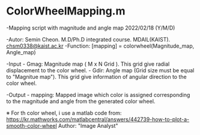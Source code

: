# ColorWheelMapping.m
-Mapping script with magnitude and angle map
2022/02/18 (Y/M/D)

-Autor:  Semin Cheon. M.D/Ph.D integrated course. MDAIL(KAIST).
          chsm0338@kaist.ac.kr
-Function:
        [mapping] = colorwheel(Magnitude_map, Angle_map)
        
-Input - Gmag: Magnitude map ( M x N Grid ). This grid give
      radial displacement to the color wheel.
      - Gdir: Angle map (Grid size must be equal to "Magnitue map").
      This grid give information of angular direction to the color wheel.

-Output - mapping: Mapped image which color is assigned corresponding to
the magnitude and angle from the generated color wheel.

※ For th color wheel, i use a matlab code from:
https://kr.mathworks.com/matlabcentral/answers/442739-how-to-plot-a-smooth-color-wheel
Author: "Image Analyst" 
